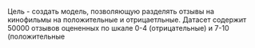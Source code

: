 Цель - создать модель, позволяющую разделять отзывы на кинофильмы на положительные и отрицаетльные.
Датасет содержит 50000 отзывов оцененных по шкале 0-4 (отрицательные) и 7-10 (положительные
